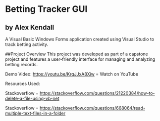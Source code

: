 # Betting Tracker GUI

## by Alex Kendall
A Visual Basic Windows Forms application created using Visual Studio to track betting activity.

##Project Overview
This project was developed as part of a capstone project and features a user-friendly interface for managing and analyzing betting records.

Demo Video:
https://youtu.be/KrqJJxA8Xiw = Watch on YouTube

Resources Used: 

Stackoverflow = https://stackoverflow.com/questions/21220384/how-to-delete-a-file-using-vb-net

Stackoverflow = https://stackoverflow.com/questions/668064/read-multiple-text-files-in-a-folder
